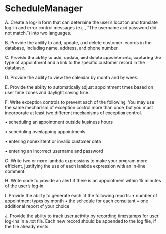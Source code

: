 # ScheduleManager
A.  Create a log-in form that can determine the user’s location and translate log-in and error control messages (e.g., “The username and password did not match.”) into two languages.
 
B.  Provide the ability to add, update, and delete customer records in the database, including name, address, and phone number.
 
C.  Provide the ability to add, update, and delete appointments, capturing the type of appointment and a link to the specific customer record in the database.
 
D.  Provide the ability to view the calendar by month and by week.
 
E.  Provide the ability to automatically adjust appointment times based on user time zones and daylight saving time.
 
F.  Write exception controls to prevent each of the following. You may use the same mechanism of exception control more than once, but you must incorporate at least two different mechanisms of exception control.

•   scheduling an appointment outside business hours

•   scheduling overlapping appointments

•   entering nonexistent or invalid customer data

•   entering an incorrect username and password

 
G.  Write two or more lambda expressions to make your program more efficient, justifying the use of each lambda expression with an in-line comment.
 
H.  Write code to provide an alert if there is an appointment within 15 minutes of the user’s log-in.
 
I.  Provide the ability to generate each of the following reports:
•   number of appointment types by month
•   the schedule for each consultant
•   one additional report of your choice
 
J.  Provide the ability to track user activity by recording timestamps for user log-ins in a .txt file. Each new record should be appended to the log file, if the file already exists.

